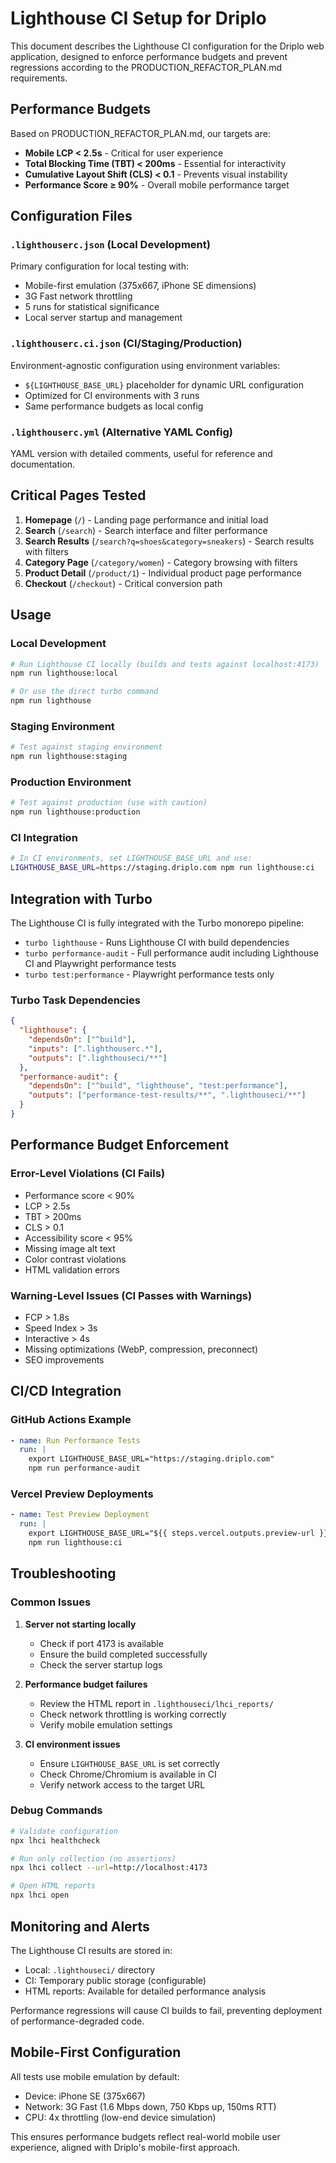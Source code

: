 # Lighthouse CI Setup for Driplo

This document describes the Lighthouse CI configuration for the Driplo web application, designed to enforce performance budgets and prevent regressions according to the PRODUCTION_REFACTOR_PLAN.md requirements.

## Performance Budgets

Based on PRODUCTION_REFACTOR_PLAN.md, our targets are:
- **Mobile LCP < 2.5s** - Critical for user experience
- **Total Blocking Time (TBT) < 200ms** - Essential for interactivity
- **Cumulative Layout Shift (CLS) < 0.1** - Prevents visual instability
- **Performance Score ≥ 90%** - Overall mobile performance target

## Configuration Files

### `.lighthouserc.json` (Local Development)
Primary configuration for local testing with:
- Mobile-first emulation (375x667, iPhone SE dimensions)
- 3G Fast network throttling
- 5 runs for statistical significance
- Local server startup and management

### `.lighthouserc.ci.json` (CI/Staging/Production)
Environment-agnostic configuration using environment variables:
- `${LIGHTHOUSE_BASE_URL}` placeholder for dynamic URL configuration
- Optimized for CI environments with 3 runs
- Same performance budgets as local config

### `.lighthouserc.yml` (Alternative YAML Config)
YAML version with detailed comments, useful for reference and documentation.

## Critical Pages Tested

1. **Homepage** (`/`) - Landing page performance and initial load
2. **Search** (`/search`) - Search interface and filter performance  
3. **Search Results** (`/search?q=shoes&category=sneakers`) - Search results with filters
4. **Category Page** (`/category/women`) - Category browsing with filters
5. **Product Detail** (`/product/1`) - Individual product page performance
6. **Checkout** (`/checkout`) - Critical conversion path

## Usage

### Local Development

```bash
# Run Lighthouse CI locally (builds and tests against localhost:4173)
npm run lighthouse:local

# Or use the direct turbo command
npm run lighthouse
```

### Staging Environment

```bash
# Test against staging environment
npm run lighthouse:staging
```

### Production Environment

```bash
# Test against production (use with caution)
npm run lighthouse:production
```

### CI Integration

```bash
# In CI environments, set LIGHTHOUSE_BASE_URL and use:
LIGHTHOUSE_BASE_URL=https://staging.driplo.com npm run lighthouse:ci
```

## Integration with Turbo

The Lighthouse CI is fully integrated with the Turbo monorepo pipeline:

- `turbo lighthouse` - Runs Lighthouse CI with build dependencies
- `turbo performance-audit` - Full performance audit including Lighthouse CI and Playwright performance tests
- `turbo test:performance` - Playwright performance tests only

### Turbo Task Dependencies

```json
{
  "lighthouse": {
    "dependsOn": ["^build"],
    "inputs": [".lighthouserc.*"],
    "outputs": [".lighthouseci/**"]
  },
  "performance-audit": {
    "dependsOn": ["^build", "lighthouse", "test:performance"],
    "outputs": ["performance-test-results/**", ".lighthouseci/**"]
  }
}
```

## Performance Budget Enforcement

### Error-Level Violations (CI Fails)
- Performance score < 90%
- LCP > 2.5s
- TBT > 200ms  
- CLS > 0.1
- Accessibility score < 95%
- Missing image alt text
- Color contrast violations
- HTML validation errors

### Warning-Level Issues (CI Passes with Warnings)
- FCP > 1.8s
- Speed Index > 3s
- Interactive > 4s
- Missing optimizations (WebP, compression, preconnect)
- SEO improvements

## CI/CD Integration

### GitHub Actions Example

```yaml
- name: Run Performance Tests
  run: |
    export LIGHTHOUSE_BASE_URL="https://staging.driplo.com"
    npm run performance-audit
```

### Vercel Preview Deployments

```yaml
- name: Test Preview Deployment
  run: |
    export LIGHTHOUSE_BASE_URL="${{ steps.vercel.outputs.preview-url }}"
    npm run lighthouse:ci
```

## Troubleshooting

### Common Issues

1. **Server not starting locally**
   - Check if port 4173 is available
   - Ensure the build completed successfully
   - Check the server startup logs

2. **Performance budget failures**
   - Review the HTML report in `.lighthouseci/lhci_reports/`
   - Check network throttling is working correctly
   - Verify mobile emulation settings

3. **CI environment issues**
   - Ensure `LIGHTHOUSE_BASE_URL` is set correctly
   - Check Chrome/Chromium is available in CI
   - Verify network access to the target URL

### Debug Commands

```bash
# Validate configuration
npx lhci healthcheck

# Run only collection (no assertions)
npx lhci collect --url=http://localhost:4173

# Open HTML reports
npx lhci open
```

## Monitoring and Alerts

The Lighthouse CI results are stored in:
- Local: `.lighthouseci/` directory
- CI: Temporary public storage (configurable)
- HTML reports: Available for detailed performance analysis

Performance regressions will cause CI builds to fail, preventing deployment of performance-degraded code.

## Mobile-First Configuration

All tests use mobile emulation by default:
- Device: iPhone SE (375x667)
- Network: 3G Fast (1.6 Mbps down, 750 Kbps up, 150ms RTT)
- CPU: 4x throttling (low-end device simulation)

This ensures performance budgets reflect real-world mobile user experience, aligned with Driplo's mobile-first approach.